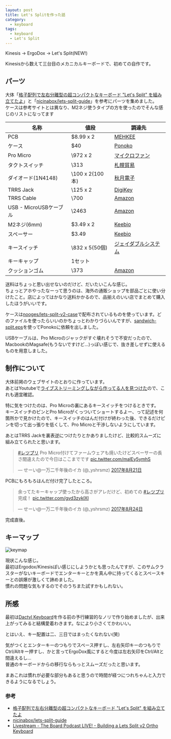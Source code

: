```yaml
---
layout: post
title: Let's Splitを作った話
category:
  - keyboard
tags:
  - keyboard
  - Let's Split
---
```


Kinesis -> ErgoDox -> Let's Split(NEW!)

Kinesisから数えて三台目のメカニカルキーボードで、初めての自作です。


## パーツ

大体「[格子配列で左右分離型の超コンパクトなキーボード "Let's Split" を組み立てたよ](http://riv-mk.hateblo.jp/entry/2017/03/05/164425)」と「[nicinabox/lets-split-guide](https://github.com/nicinabox/lets-split-guide)」を参考にパーツを集めました。  
ケースは参考サイトとは異なり、M2ネジ使うタイプの方を使ったのでそんな感じのリストになってます

名称 | 値段 | 調達先
---|---|---
PCB | $8.99 x 2 | [MEHKEE](https://mehkee.com/products/lets-split-pcb?variant=44914069775)
ケース | $40 | [Ponoko](https://www.ponoko.com/)
Pro Micro | \972 x 2 |  [マイクロファン](https://store.shopping.yahoo.co.jp/microfan/pro-micro-5v-16mhz.html)
タクトスイッチ | \313 | [札幌貿易](https://store.shopping.yahoo.co.jp/sapporo-boueki/1sw-081.html)
ダイオード(1N4148) | \100 x 2(100本) | [秋月電子](http://akizukidenshi.com/catalog/g/gI-00941/)
TRRS Jack | \125 x 2 | [DigiKey](http://www.digikey.jp/product-detail/ja/cui-inc/SJ-43514/CP-43514-ND/368146)
TRRS Cable | \700 | [Amazon](http://amzn.to/2wDtxrW)
USB - MicroUSBケーブル | \2463 | [Amazon](http://amzn.to/2gayNwi)
M2ネジ(6mm) | $3.49 x 2 | [Keebio](https://keeb.io/collections/frontpage/products/m2-screws-and-standoffs)
スペーサー | $3.49 | [Keebio](https://keeb.io/collections/frontpage/products/m2-screws-and-standoffs)
キースイッチ | \832 x 5(50個) |[ジェイダブルシステム](https://www.jw-shop.com/P-keyboard-mswitch10/page45/detail.htm)
キーキャップ | 1セット |
クッションゴム | \373 | [Amazon](http://amzn.to/2wDpCvh)

送料はちょっと思い出せないのだけど、だいたいこんな感じ。  
ちょっとアホやったなーって思うのは、海外の通販ショップを部品ごとに使い分けたこと。店によってはかなり送料かかるので、品揃えのいい店でまとめて購入したほうがいいです。

ケースは[nooges/lets-split-v2-case](https://github.com/nooges/lets-split-v2-case)で配布されているものを使っています。どのファイルを使ったらいいのかちょっとわかりづらいんですが、[sandwich-split.eps](https://github.com/nooges/lets-split-v2-case/blob/master/sandwich-split.eps)を使ってPonokoに依頼を出しました。

USBケーブルは、Pro Microのジャックがすぐ壊れそうで不安だったので、MacbookのMagsafe(もうないですけど…)っぽい感じで、抜き差しせずに使えるものを用意しました。



## 制作について

大体前掲のウェブサイトのとおりに作っています。  
あとはYoutubeで[ライブストリーミングしながら作ってる人を見つけた](https://www.youtube.com/watch?v=-jjj4LcliOU)ので、これも適宜確認。

特に気をつけたのは、Pro Microの裏にあるキースイッチをつけるときです。  
キースイッチのピンとPro Microがくっついてショートするよー、って記述を何箇所かで見かけたので、キースイッチのはんだ付けが終わった後、できるだけピンを切って出っ張りを低くして、Pro Microと干渉しないようにしています。

あとはTRRS Jackを裏表逆につけたりとかありましたけど、比較的スムーズに組み立てられたと思います。

<blockquote class="twitter-tweet" data-lang="ja"><p lang="ja" dir="ltr"><a href="https://twitter.com/hashtag/%E3%83%AC%E3%83%84%E3%83%97%E3%83%AA?src=hash">#レツプリ</a> Pro Micro付けてファームウェアも焼いたけどスペーサーの長さ間違えたので今日はここまでです <a href="https://t.co/maIEy5ymhS">pic.twitter.com/maIEy5ymhS</a></p>&mdash; せーい@一万二千年後のイカ (@_yshrsmz) <a href="https://twitter.com/_yshrsmz/status/899575030962569216">2017年8月21日</a></blockquote>
<script async src="//platform.twitter.com/widgets.js" charset="utf-8"></script>

PCBにもろもろはんだ付け完了したところ。

<blockquote class="twitter-tweet" data-lang="ja"><p lang="ja" dir="ltr">余ってたキーキャップ使ったから高さがアレだけど、初めての <a href="https://twitter.com/hashtag/%E3%83%AC%E3%83%84%E3%83%97%E3%83%AA?src=hash">#レツプリ</a> 完成！ <a href="https://t.co/gvd3zyklXI">pic.twitter.com/gvd3zyklXI</a></p>&mdash; せーい@一万二千年後のイカ (@_yshrsmz) <a href="https://twitter.com/_yshrsmz/status/900716146629816322">2017年8月24日</a></blockquote>
<script async src="//platform.twitter.com/widgets.js" charset="utf-8"></script>

完成直後。

## キーマップ


![keymap](https://lh3.googleusercontent.com/sLb_K0gUuDBupxKVz7bwXZi4sVblU--fCRLlFR2eQIYzwAFNKdxFcUmUK7aUfzcYaO2rySZjaLU_tjBZTJRltzRo46wThMmAvM6ncH9xXObeYkA448qRzXYZhWOwl0h0vsKkg-_BmNx8ZTvuZL6MIlyuyPTbeouq7U5Z0E9pjULK747AV8CNAtDjHMqbQoFmFRvA6vy2bIdO4kQK3OBoFALBmDRfq77y2l4azjI4kt1-3ffpjw3dKKstejircWhjesMBjvO4o1X1efxbHuZy40C_j8pPQpwazyfVCrZ8RNbRIiNeNd6kD0K23qYxTLCm6ABi5qLoPz87WGgfmIMdU8qYb2Fj61NQqEUsCCoszQhtfXqEhLXBusJMX7uoqTrzVjeZBOlvnSFYyCvqP1G0Kbl47hYBqbM_tJdiju8SRKuEaVdMMjb32VAQvAMWsHcKkqp2r_2VVQXvfICKrwJfxAkSg-QgUfb8y5egTKC3G4c94XWvRtZjtDdzicTXt5WlxJUsJSkXk0C3PUA9B8jxnGIHAF3MRJQIz9FUai09jnkIWelJamB4maktWLzGg4QJzlErj4sMbCbVxLB-9fiL4zVN5-Cw92S0tBaCiQvzsYomwnaaA4SH=w792-h685-no)

現状こんな感じ。  
最初はErgodox/Kinesisぽい感じにしようかとも思ったんですが、このサムクラスターがないキーボードでエンターキーとかを真ん中に持ってくるとスペースキーとの誤爆が激しくて諦めました。  
慣れの問題な気もするのでそのうちまた試すかもしれない。

## 所感

最初は[Dactyl Keyboard](https://github.com/adereth/dactyl-keyboard)を作る前の予行練習的なノリで作り始めましたが、出来上がってみると結構愛着わきます。なにより小さくてかわいい。

とはいえ、キー配置は二、三日ではまったくなれない(笑)

気がつくとエンターキーのつもりでスペース押すし、左右矢印キーのつもりでCtrl/Altキー押すし、かと言ってErgoDox風にすると今度は左右矢印をCtrl/Altと間違えるし…  
普通のキーボードからの移行ならもっとスムーズだったと思います。

まあこれは慣れが必要な部分もあると思うので時間が経つにつれちゃんと入力できるようになるでしょう。


### 参考
- [格子配列で左右分離型の超コンパクトなキーボード "Let's Split" を組み立てたよ](http://riv-mk.hateblo.jp/entry/2017/03/05/164425)
- [nicinabox/lets-split-guide](https://github.com/nicinabox/lets-split-guide)
- [Livestream - The Board Podcast LIVE! - Building a Lets Split v2 Ortho Keyboard](https://www.youtube.com/watch?v=-jjj4LcliOU)
